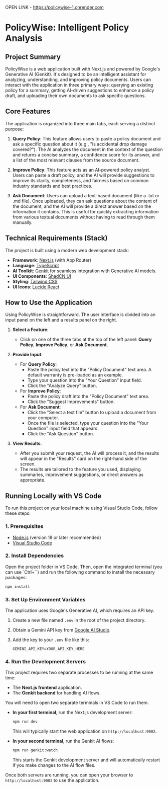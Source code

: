OPEN LINK - https://policywise-1.onrender.com
# PolicyWise: Intelligent Policy Analysis

## Project Summary

PolicyWise is a web application built with Next.js and powered by Google's Generative AI (Genkit). It's designed to be an intelligent assistant for analyzing, understanding, and improving policy documents. Users can interact with the application in three primary ways: querying an existing policy for a summary, getting AI-driven suggestions to enhance a policy draft, and uploading their own documents to ask specific questions.

## Core Features

The application is organized into three main tabs, each serving a distinct purpose:

1.  **Query Policy**: This feature allows users to paste a policy document and ask a specific question about it (e.g., "Is accidental drop damage covered?"). The AI analyzes the document in the context of the question and returns a concise summary, a confidence score for its answer, and a list of the most relevant clauses from the source document.

2.  **Improve Policy**: This feature acts as an AI-powered policy analyst. Users can paste a draft policy, and the AI will provide suggestions to improve its clarity, completeness, and fairness based on common industry standards and best practices.

3.  **Ask Document**: Users can upload a text-based document (like a .txt or .md file). Once uploaded, they can ask questions about the content of the document, and the AI will provide a direct answer based on the information it contains. This is useful for quickly extracting information from various textual documents without having to read through them manually.

## Technical Requirements (Stack)

The project is built using a modern web development stack:

-   **Framework**: [Next.js](https://nextjs.org/) (with App Router)
-   **Language**: [TypeScript](https://www.typescriptlang.org/)
-   **AI Toolkit**: [Genkit](https://firebase.google.com/docs/genkit) for seamless integration with Generative AI models.
-   **UI Components**: [ShadCN UI](https://ui.shadcn.com/)
-   **Styling**: [Tailwind CSS](https://tailwindcss.com/)
-   **UI Icons**: [Lucide React](https://lucide.dev/guide/packages/lucide-react)

## How to Use the Application

Using PolicyWise is straightforward. The user interface is divided into an input panel on the left and a results panel on the right.

1.  **Select a Feature**:
    -   Click on one of the three tabs at the top of the left panel: **Query Policy**, **Improve Policy**, or **Ask Document**.

2.  **Provide Input**:
    -   For **Query Policy**:
        -   Paste the policy text into the "Policy Document" text area. A default warranty is pre-loaded as an example.
        -   Type your question into the "Your Question" input field.
        -   Click the "Analyze Query" button.
    -   For **Improve Policy**:
        -   Paste the policy draft into the "Policy Document" text area.
        -   Click the "Suggest Improvements" button.
    -   For **Ask Document**:
        -   Click the "Select a text file" button to upload a document from your computer.
        -   Once the file is selected, type your question into the "Your Question" input field that appears.
        -   Click the "Ask Question" button.

3.  **View Results**:
    -   After you submit your request, the AI will process it, and the results will appear in the "Results" card on the right-hand side of the screen.
    -   The results are tailored to the feature you used, displaying summaries, improvement suggestions, or direct answers as appropriate.

## Running Locally with VS Code

To run this project on your local machine using Visual Studio Code, follow these steps:

### 1. Prerequisites
- [Node.js](https://nodejs.org/) (version 18 or later recommended)
- [Visual Studio Code](https://code.visualstudio.com/)

### 2. Install Dependencies
Open the project folder in VS Code. Then, open the integrated terminal (you can use `Ctrl+\``) and run the following command to install the necessary packages:

```bash
npm install
```

### 3. Set Up Environment Variables
The application uses Google's Generative AI, which requires an API key.

1.  Create a new file named `.env` in the root of the project directory.
2.  Obtain a Gemini API key from [Google AI Studio](https://aistudio.google.com/app/apikey).
3.  Add the key to your `.env` file like this:

    ```
    GEMINI_API_KEY=YOUR_API_KEY_HERE
    ```

### 4. Run the Development Servers
This project requires two separate processes to be running at the same time:
- The **Next.js frontend** application.
- The **Genkit backend** for handling AI flows.

You will need to open two separate terminals in VS Code to run them.

-   **In your first terminal**, run the Next.js development server:
    ```bash
    npm run dev
    ```
    This will typically start the web application on `http://localhost:9002`.

-   **In your second terminal**, run the Genkit AI flows:
    ```bash
    npm run genkit:watch
    ```
    This starts the Genkit development server and will automatically restart if you make changes to the AI flow files.

Once both servers are running, you can open your browser to `http://localhost:9002` to use the application.
